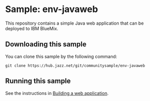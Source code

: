Sample: env-javaweb
=====
This repository contains a simple Java web application that can be deployed to IBM BlueMix.


Downloading this sample
---
You can clone this sample by the following command:
```
git clone https://hub.jazz.net/git/communitysample/env-javaweb
```

Running this sample
---

See the instructions in [Building a web application](https://www.ng.bluemix.net/docs/#starters/BuildingWeb.html#building_web).
